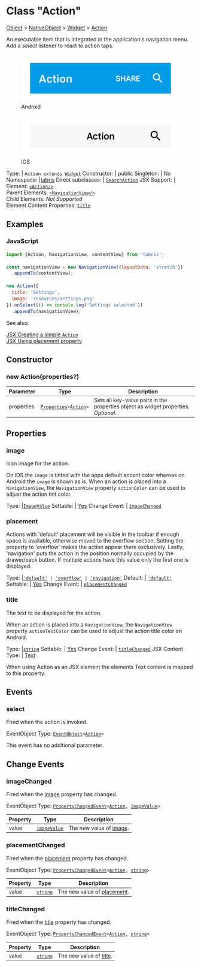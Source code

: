 ---
---
# Class "Action"

<a href="https://developer.mozilla.org/en-US/docs/Web/JavaScript/Reference/Global_Objects/Object" title="View &quot;Object&quot; on MDN">Object</a> > <a href="NativeObject.html" title="NativeObject Class Reference">NativeObject</a> > <a href="Widget.html" title="Widget Class Reference">Widget</a> > <a href="#" >Action</a>

An executable item that is integrated in the application's navigation menu. Add a *select* listener to react to action taps.


<div class="tabris-image"><figure><div><img srcset="img/android/Action.png 2x" src="img/android/Action.png" alt="Action on Android"/></div><figcaption>Android</figcaption></figure><figure><div><img srcset="img/ios/Action.png 2x" src="img/ios/Action.png" alt="Action on iOS"/></div><figcaption>iOS</figcaption></figure></div>

Type: | <code style="white-space: nowrap">Action extends <a href="Widget.html" title="Widget Class Reference">Widget</a></code>
Constructor: | public
Singleton: | No
Namespace: |<a href="../modules.html#startup" >tabris</a>
Direct subclasses: | <code style="white-space: nowrap"><a href="SearchAction.html" title="SearchAction Class Reference">SearchAction</a></code>
JSX Support: | Element: <code style="white-space: nowrap"><a href="#" >&lt;Action/&gt;</a></code><br/>Parent Elements: <code style="white-space: nowrap"><a href="NavigationView.html" title="NavigationView Class Reference">&lt;NavigationView/&gt;</a></code><br/>Child Elements: *Not Supported*<br/>Element Content Properties: [<code style="white-space: nowrap">title</code>](#title)

## Examples
### JavaScript


```js
import {Action, NavigationView, contentView} from 'tabris';

const navigationView = new NavigationView({layoutData: 'stretch'})
  .appendTo(contentView);

new Action({
  title: 'Settings',
  image: 'resources/settings.png'
}).onSelect(() => console.log('Settings selected'))
  .appendTo(navigationView);
```


See also:
  
[<span class='language jsx'>JSX</span> Creating a simple `Action`](https://playground.tabris.com/?gitref=v3.3.0&snippet=navigationview-action.jsx)  
[<span class='language jsx'>JSX</span> Using placement property](https://playground.tabris.com/?gitref=v3.3.0&snippet=navigationview-action-placement.jsx)

## Constructor

### new Action(properties?)

Parameter|Type|Description
-|-|-
properties | <code style="white-space: nowrap"><a href="../types.html#propertieswidget" title="Properties&lt;Widget&gt;">Properties</a>&lt;<a href="#" >Action</a>&gt;</code> | Sets all key-value pairs in the properties object as widget properties. *Optional.*

## Properties

### image


Icon image for the action.

On iOS the `image` is tinted with the apps default accent color whereas on Android the `image` is shown as is. When an action is placed into a `NavigationView`, the `NavigationView` property `actionColor` can be used to adjust the action tint color.

Type: |<code style="white-space: nowrap"><a href="../types.html#imagevalue" title="ImageValue Type Reference">ImageValue</a></code>
Settable: | <a href="../widget-basics.html#widget-properties" >Yes</a>
Change Event: | [`imageChanged`](#imagechanged)




### placement


Actions with 'default' placement will be visible in the toolbar if enough space is available, otherwise moved to the overflow section. Setting the property to 'overflow' makes the action appear there exclusively. Lastly, 'navigation' puts the action in the position normally occupied by the drawer/back button. If multiple actions have this value only the first one is displayed.

Type: |<code style="white-space: nowrap"><a href="https://developer.mozilla.org/en-US/docs/Web/JavaScript/Data_structures#String_type" title="View &quot;string&quot; on MDN">'default'</a> &#124; <a href="https://developer.mozilla.org/en-US/docs/Web/JavaScript/Data_structures#String_type" title="View &quot;string&quot; on MDN">'overflow'</a> &#124; <a href="https://developer.mozilla.org/en-US/docs/Web/JavaScript/Data_structures#String_type" title="View &quot;string&quot; on MDN">'navigation'</a></code>
Default: | <code style="white-space: nowrap"><a href="https://developer.mozilla.org/en-US/docs/Web/JavaScript/Data_structures#String_type" title="View &quot;string&quot; on MDN">'default'</a></code>
Settable: | <a href="../widget-basics.html#widget-properties" >Yes</a>
Change Event: | [`placementChanged`](#placementchanged)




### title


The text to be displayed for the action.

When an action is placed into a `NavigationView`, the `NavigationView` property `actionTextColor` can be used to adjust the action title color on Android.

Type: |<code style="white-space: nowrap"><a href="https://developer.mozilla.org/en-US/docs/Web/JavaScript/Data_structures#String_type" title="View &quot;string&quot; on MDN">string</a></code>
Settable: | <a href="../widget-basics.html#widget-properties" >Yes</a>
Change Event: | [`titleChanged`](#titlechanged)
JSX Content Type: | [Text](../JSX.md)





When using Action as an JSX element the elements Text content is mapped to this property.


## Events

### select

Fired when the action is invoked.

EventObject Type: <code style="white-space: nowrap"><a href="EventObject.html" title="EventObject Class Reference">EventObject</a>&lt;<a href="#" >Action</a>&gt;</code>

This event has no additional parameter.
## Change Events

### imageChanged

Fired when the [image](#image) property has changed.

EventObject Type: <code style="white-space: nowrap"><a href="../types.html#propertychangedeventtargettype-valuetype" title="PropertyChangedEvent&lt;TargetType, ValueType&gt;">PropertyChangedEvent</a>&lt;<a href="#" >Action</a>, <a href="../types.html#imagevalue" title="ImageValue Type Reference">ImageValue</a>&gt;</code>

Property|Type|Description
-|-|-
value | <code style="white-space: nowrap"><a href="../types.html#imagevalue" title="ImageValue Type Reference">ImageValue</a></code> | The new value of [image](#image).

### placementChanged

Fired when the [placement](#placement) property has changed.

EventObject Type: <code style="white-space: nowrap"><a href="../types.html#propertychangedeventtargettype-valuetype" title="PropertyChangedEvent&lt;TargetType, ValueType&gt;">PropertyChangedEvent</a>&lt;<a href="#" >Action</a>, <a href="https://developer.mozilla.org/en-US/docs/Web/JavaScript/Data_structures#String_type" title="View &quot;string&quot; on MDN">string</a>&gt;</code>

Property|Type|Description
-|-|-
value | <code style="white-space: nowrap"><a href="https://developer.mozilla.org/en-US/docs/Web/JavaScript/Data_structures#String_type" title="View &quot;string&quot; on MDN">string</a></code> | The new value of [placement](#placement).

### titleChanged

Fired when the [title](#title) property has changed.

EventObject Type: <code style="white-space: nowrap"><a href="../types.html#propertychangedeventtargettype-valuetype" title="PropertyChangedEvent&lt;TargetType, ValueType&gt;">PropertyChangedEvent</a>&lt;<a href="#" >Action</a>, <a href="https://developer.mozilla.org/en-US/docs/Web/JavaScript/Data_structures#String_type" title="View &quot;string&quot; on MDN">string</a>&gt;</code>

Property|Type|Description
-|-|-
value | <code style="white-space: nowrap"><a href="https://developer.mozilla.org/en-US/docs/Web/JavaScript/Data_structures#String_type" title="View &quot;string&quot; on MDN">string</a></code> | The new value of [title](#title).

